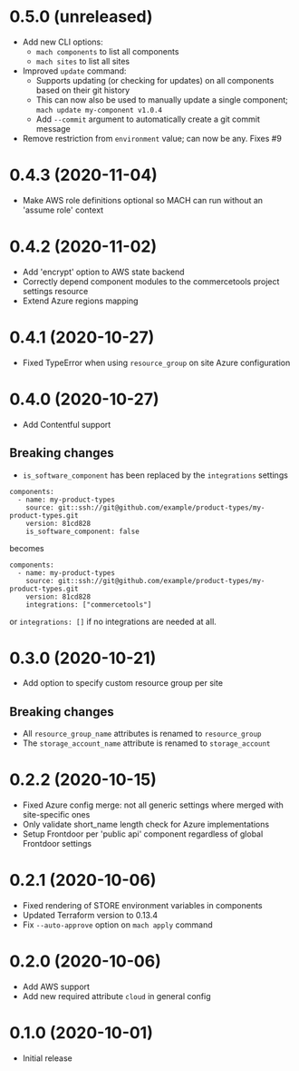 
0.5.0 (unreleased)
==================
- Add new CLI options:
  - `mach components` to list all components
  - `mach sites` to list all sites
- Improved `update` command:
  - Supports updating (or checking for updates) on all components based on their git history
  - This can now also be used to manually update a single component; `mach update my-component v1.0.4`
  - Add `--commit` argument to automatically create a git commit message
- Remove restriction from `environment` value; can now be any. Fixes #9


0.4.3 (2020-11-04)
==================
- Make AWS role definitions optional so MACH can run without an 'assume role' context


0.4.2 (2020-11-02)
==================
- Add 'encrypt' option to AWS state backend
- Correctly depend component modules to the commercetools project settings resource
- Extend Azure regions mapping
  

0.4.1 (2020-10-27)
==================
- Fixed TypeError when using `resource_group` on site Azure configuration


0.4.0 (2020-10-27)
==================
- Add Contentful support

Breaking changes
----------------
- `is_software_component` has been replaced by the `integrations` settings

```
components:
  - name: my-product-types
    source: git::ssh://git@github.com/example/product-types/my-product-types.git
    version: 81cd828
    is_software_component: false
```

becomes

```
components:
  - name: my-product-types
    source: git::ssh://git@github.com/example/product-types/my-product-types.git
    version: 81cd828
    integrations: ["commercetools"]
```

or `integrations: []` if no integrations are needed at all.


0.3.0 (2020-10-21)
==================
- Add option to specify custom resource group per site
  
Breaking changes
----------------
- All `resource_group_name` attributes is renamed to `resource_group`
- The `storage_account_name` attribute is renamed to `storage_account`


0.2.2 (2020-10-15)
==================
- Fixed Azure config merge: not all generic settings where merged with site-specific ones
- Only validate short_name length check for Azure implementations
- Setup Frontdoor per 'public api' component regardless of global Frontdoor settings


0.2.1 (2020-10-06)
==================
- Fixed rendering of STORE environment variables in components
- Updated Terraform version to 0.13.4
- Fix `--auto-approve` option on `mach apply` command


0.2.0 (2020-10-06)
=================
- Add AWS support
- Add new required attribute `cloud` in general config
  

0.1.0 (2020-10-01)
==================
- Initial release